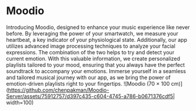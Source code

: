 # Moodio


Introducing Moodio, designed to enhance your music experience like never before.
By leveraging the power of your smartwatch, we measure your heartbeat, a key indicator of your physiological state. 
Additionally, our app utilizes advanced image processing techniques to analyze your facial expressions. 
The combination of the two helps to try and detect your current emotion. 
With this valuable information, we create personalized playlists tailored to your mood, ensuring that you always have the perfect soundtrack to accompany your emotions. 
Immerse yourself in a seamless and tailored musical journey with our app, as we bring the power of emotion-driven playlists right to your fingertips.
![Moodio (70 × 100 cm)](https://github.com/chenpakman/Moodio-Server/assets/75912757/d397c435-c604-4745-a786-b0671376cdf5| width=100)
